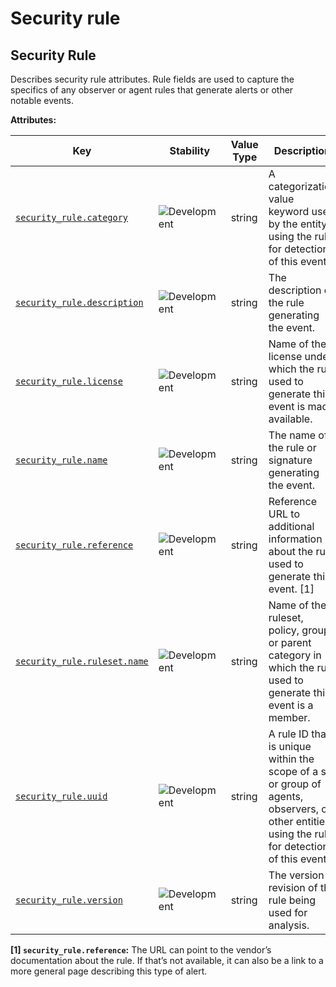 <!-- NOTE: THIS FILE IS AUTOGENERATED. DO NOT EDIT BY HAND. -->
<!-- see templates/registry/markdown/attribute_namespace.md.j2 -->

# Security rule

## Security Rule

Describes security rule attributes. Rule fields are used to capture the specifics of any observer or agent rules that generate alerts or other notable events.

**Attributes:**

| Key | Stability | Value Type | Description | Example Values |
|---|---|---|---|---|
| <a id="security-rule-category" href="#security-rule-category">`security_rule.category`</a> | ![Development](https://img.shields.io/badge/-development-blue) | string | A categorization value keyword used by the entity using the rule for detection of this event | `Attempted Information Leak` |
| <a id="security-rule-description" href="#security-rule-description">`security_rule.description`</a> | ![Development](https://img.shields.io/badge/-development-blue) | string | The description of the rule generating the event. | `Block requests to public DNS over HTTPS / TLS protocols` |
| <a id="security-rule-license" href="#security-rule-license">`security_rule.license`</a> | ![Development](https://img.shields.io/badge/-development-blue) | string | Name of the license under which the rule used to generate this event is made available. | `Apache 2.0` |
| <a id="security-rule-name" href="#security-rule-name">`security_rule.name`</a> | ![Development](https://img.shields.io/badge/-development-blue) | string | The name of the rule or signature generating the event. | `BLOCK_DNS_over_TLS` |
| <a id="security-rule-reference" href="#security-rule-reference">`security_rule.reference`</a> | ![Development](https://img.shields.io/badge/-development-blue) | string | Reference URL to additional information about the rule used to generate this event. [1] | `https://en.wikipedia.org/wiki/DNS_over_TLS` |
| <a id="security-rule-ruleset-name" href="#security-rule-ruleset-name">`security_rule.ruleset.name`</a> | ![Development](https://img.shields.io/badge/-development-blue) | string | Name of the ruleset, policy, group, or parent category in which the rule used to generate this event is a member. | `Standard_Protocol_Filters` |
| <a id="security-rule-uuid" href="#security-rule-uuid">`security_rule.uuid`</a> | ![Development](https://img.shields.io/badge/-development-blue) | string | A rule ID that is unique within the scope of a set or group of agents, observers, or other entities using the rule for detection of this event. | `550e8400-e29b-41d4-a716-446655440000`; `1100110011` |
| <a id="security-rule-version" href="#security-rule-version">`security_rule.version`</a> | ![Development](https://img.shields.io/badge/-development-blue) | string | The version / revision of the rule being used for analysis. | `1.0.0` |

**[1] `security_rule.reference`:** The URL can point to the vendor’s documentation about the rule. If that’s not available, it can also be a link to a more general page describing this type of alert.
